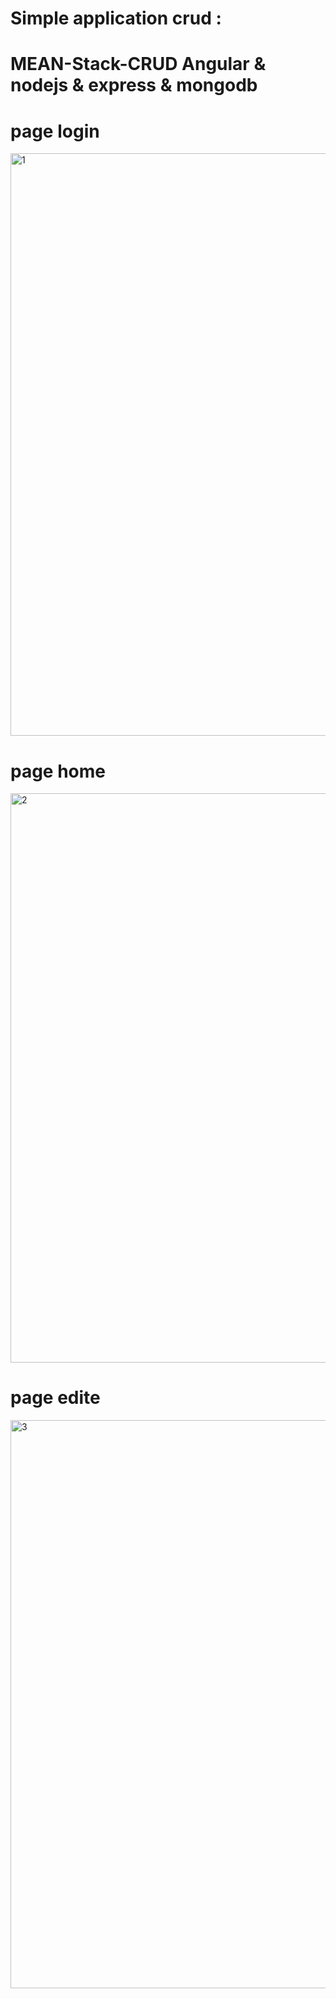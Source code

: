 # Simple application crud :
# MEAN-Stack-CRUD Angular &amp; nodejs &amp; express &amp; mongodb
# page login
<img width="932" alt="1" src="https://user-images.githubusercontent.com/53932359/105034408-ba5a4780-5a59-11eb-9c5a-c585dd3d9a6a.PNG">

# page home
<img width="911" alt="2" src="https://user-images.githubusercontent.com/53932359/105034385-b0d0df80-5a59-11eb-8999-9f99ff65a2f1.PNG">

# page edite
<img width="909" alt="3" src="https://user-images.githubusercontent.com/53932359/105034395-b5959380-5a59-11eb-80bc-4c9f4dae4b6b.PNG">
